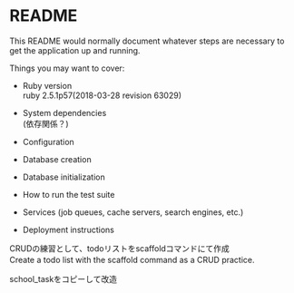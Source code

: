 # README

This README would normally document whatever steps are necessary to get the
application up and running.

Things you may want to cover:

* Ruby version  
ruby 2.5.1p57(2018-03-28 revision 63029)

* System dependencies  
 (依存関係？)

* Configuration

* Database creation

* Database initialization

* How to run the test suite

* Services (job queues, cache servers, search engines, etc.)

* Deployment instructions

CRUDの練習として、todoリストをscaffoldコマンドにて作成  
Create a todo list with the scaffold command as a CRUD practice.　　

school_taskをコピーして改造
